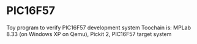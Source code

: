 # PIC16F57
Toy program to verify PIC16F57 development system
Toochain is: MPLab 8.33 (on Windows XP on Qemu), Pickit 2, PIC16F57 target system
